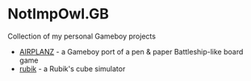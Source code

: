 # NotImpOwl.GB
Collection of my personal Gameboy projects

- [AIRPLANZ](https://github.com/NotImplementedLife/AIRPLANZ) - a Gameboy port of a pen & paper Battleship-like board game
- [rubik](https://github.com/NotImplementedLife/rubik) - a Rubik's cube simulator
